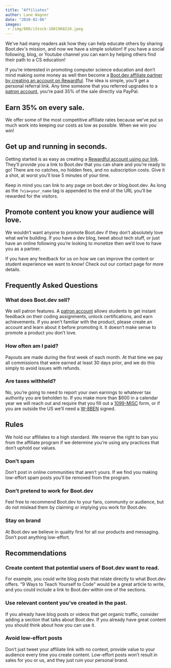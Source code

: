 ```yaml
---
title: "Affiliates"
author: Lane Wagner
date: "2020-02-06"
images:
 - /img/800/iStock-1081960210.jpeg
---
```


We’ve had many readers ask how they can help educate others by sharing Boot.dev's mission, and now we have a simple solution! If you have a social following, blog, or Youtube channel you can earn by helping others find their path to a CS education!

If you’re interested in promoting computer science education and don’t mind making some money as well then become a [Boot.dev affiliate partner by creating an account on Rewardful](https://bootdev.getrewardful.com/signup). The idea is simple, you’ll get a personal referral link. Any time someone that you referred upgrades to a [patron account](https://boot.dev/pricing), you’re paid 35% of the sale directly via PayPal.

## Earn 35% on every sale.

We offer some of the most competitive affiliate rates because we’ve put so much work into keeping our costs as low as possible. When we win you win!

## Get up and running in seconds.

Getting started is as easy as creating a [Rewardful account using our link](https://bootdev.getrewardful.com/). They’ll provide you a link to Boot.dev that you can share and you’re ready to go! There are no catches, no hidden fees, and no subscription costs. Give it a shot, at worst you’ll lose 5 minutes of your time.

Keep in mind you can link to any page on boot.dev or blog.boot.dev. As long as the `?via=your_name` tag is appended to the end of the URL you’ll be rewarded for the visitors.

## Promote content you know your audience will love.

We wouldn’t want anyone to promote Boot.dev if they don’t absolutely love what we’re building. If you have a dev blog, tweet about tech stuff, or just have an online following you’re looking to monetize then we’d love to have you as a partner.

If you have any feedback for us on how we can improve the content or student experience we want to know! Check out our contact page for more details.

## Frequently Asked Questions

### What does Boot.dev sell?

We sell patron features. A [patron account](https://boot.dev/pricing) allows students to get instant feedback on their coding assignments, unlock certifications, and earn achievements. If you aren’t familiar with the product, please create an account and learn about it before promoting it. It doesn’t make sense to promote a product you don’t love.

### How often am I paid?

Payouts are made during the first week of each month. At that time we pay all commissions that were earned at least 30 days prior, and we do this simply to avoid issues with refunds.

### Are taxes withheld?

No, you’re going to need to report your own earnings to whatever tax authority you are beholden to. If you make more than $600 in a calendar year we will reach out and require that you fill out a [1099-MISC](https://www.irs.gov/pub/irs-pdf/f1099msc.pdf) form, or if you are outside the US we’ll need a [W-8BEN](https://www.irs.gov/pub/irs-pdf/fw8ben.pdf) signed.

## Rules

We hold our affiliates to a high standard. We reserve the right to ban you from the affiliate program if we determine you’re using any practices that don’t uphold our values.

### Don’t spam

Don’t post in online communities that aren’t yours. If we find you making low-effort spam posts you’ll be removed from the program.

### Don’t pretend to work for Boot.dev

Feel free to recommend Boot.dev to your fans, community or audience, but do not mislead them by claiming or implying you work for Boot.dev.

### Stay on brand

At Boot.dev we believe in quality first for all our products and messaging. Don’t post anything low-effort.

## Recommendations

###  Create content that potential users of Boot.dev want to read.

For example, you could write blog posts that relate directly to what Boot.dev offers. “9 Ways to Teach Yourself to Code” would be a great article to write, and you could include a link to Boot.dev within one of the sections.

### Use relevant content you’ve created in the past.

If you already have blog posts or videos that get organic traffic, consider adding a section that talks about Boot.dev. If you already have great content you should think about how you can use it.

### Avoid low-effort posts

Don’t just tweet your affiliate link with no context, provide value to your audience every time you create content. Low-effort posts won’t result in sales for you or us, and they just ruin your personal brand.
